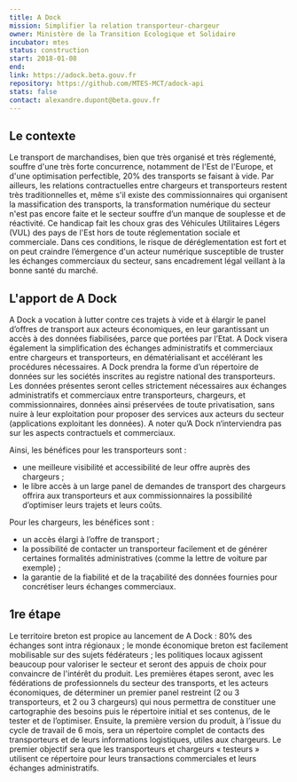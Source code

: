 ```yaml
---
title: A Dock
mission: Simplifier la relation transporteur-chargeur
owner: Ministère de la Transition Ecologique et Solidaire
incubator: mtes
status: construction
start: 2018-01-08
end:
link: https://adock.beta.gouv.fr
repository: https://github.com/MTES-MCT/adock-api
stats: false
contact: alexandre.dupont@beta.gouv.fr
---
```


## Le contexte

Le transport de marchandises, bien que très organisé et très réglementé, souffre d'une très forte concurrence, notamment de l'Est de l'Europe, et d'une optimisation perfectible, 20% des transports se faisant à vide.
Par ailleurs, les relations contractuelles entre chargeurs et transporteurs restent très traditionnelles et, même s'il existe des commissionnaires qui organisent la massification des transports, la transformation numérique du secteur n'est pas encore faite et le secteur souffre d’un manque de souplesse et de réactivité. Ce handicap fait les choux gras des Véhicules Utilitaires Légers (VUL) des pays de l'Est hors de toute réglementation sociale et commerciale.
Dans ces conditions, le risque de déréglementation est fort et on peut craindre l’émergence d'un acteur numérique susceptible de truster les échanges commerciaux du secteur, sans encadrement légal veillant à la bonne santé du marché.

## L'apport de A Dock

A Dock a vocation à lutter contre ces trajets à vide et à élargir le panel d’offres de transport aux acteurs économiques, en leur garantissant un accès à des données fiabilisées, parce que portées par l’Etat. A Dock visera également la simplification des échanges administratifs et commerciaux entre chargeurs et transporteurs, en dématérialisant et accélérant les procédures nécessaires.
A Dock prendra la forme d’un répertoire de données sur les sociétés inscrites au registre national des transporteurs. Les données présentes seront celles strictement nécessaires aux échanges administratifs et commerciaux entre transporteurs, chargeurs, et commissionnaires, données ainsi préservées de toute privatisation, sans nuire à leur exploitation pour proposer des services aux acteurs du secteur (applications exploitant les données). A noter qu’A Dock n‘interviendra pas sur les aspects contractuels et commerciaux.

Ainsi, les bénéfices pour les transporteurs sont :
* une meilleure visibilité et accessibilité de leur offre auprès des chargeurs ;
* le libre accès à un large panel de demandes de transport des chargeurs offrira aux transporteurs et aux commissionnaires la possibilité d’optimiser leurs trajets et leurs coûts.

Pour les chargeurs, les bénéfices sont  :
* un accès élargi à l’offre de transport ;
* la possibilité de contacter un transporteur facilement et de générer certaines formalités administratives (comme la lettre de voiture par exemple) ;
* la garantie de la fiabilité et de la traçabilité des données fournies pour concrétiser leurs échanges commerciaux.

## 1re étape

Le territoire breton est propice au lancement de A Dock : 80% des échanges sont intra régionaux ; le monde économique breton est facilement mobilisable sur des sujets fédérateurs ; les politiques locaux agissent beaucoup pour valoriser le secteur et seront des appuis de choix pour convaincre de l'intérêt du produit.
Les premières étapes seront, avec les fédérations de professionnels du secteur des transports, et les acteurs économiques, de déterminer un premier panel restreint (2 ou 3 transporteurs, et 2 ou 3 chargeurs) qui nous permettra de constituer une cartographie des besoins puis le répertoire initial et ses contenus, de le tester et de l’optimiser.
Ensuite, la première version du produit, à l’issue du cycle de travail de 6 mois, sera un répertoire complet de contacts des transporteurs et de leurs informations logistiques, utiles aux chargeurs. Le premier objectif sera que les transporteurs et chargeurs « testeurs » utilisent ce répertoire pour leurs transactions commerciales et leurs échanges administratifs.
